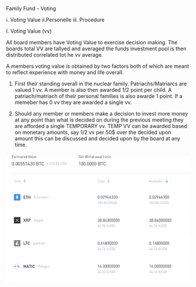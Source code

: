 Family Fund - Voting 

i. Voting Value
ii.Personelle
iii. Procedure

I. Voting Value (vv)

All board members have Voting Value to exercise decision making.
The boards total VV are tallyed and averaged the funds investment 
pool is then distributed correlated tot he vv average.

A members voting value is obtained by two factors both of which are
meant to reflect experience with money and life overall.

1. First their standing overall in the nuclear family.
Patriachs/Matriarcs are valued 1 vv. A member is also then awarded 1/2 point
per child.  A patriach/matriach of their personal families is also awarde 1 point.  If a memeber has 0 vv they are awarded a single vv.

2. Should any member or members make a decision to invest more money at any point than what is decided on during the previous meeting
they are afforded a single TEMPORARY vv.  TEMP VV can be awarded based on monetary amounts, say 1/2 vv per 50$ over the decided upon amount 
this can be discussed and decided upon by the board at any time.

![preview](IMGS/coins1.png)
